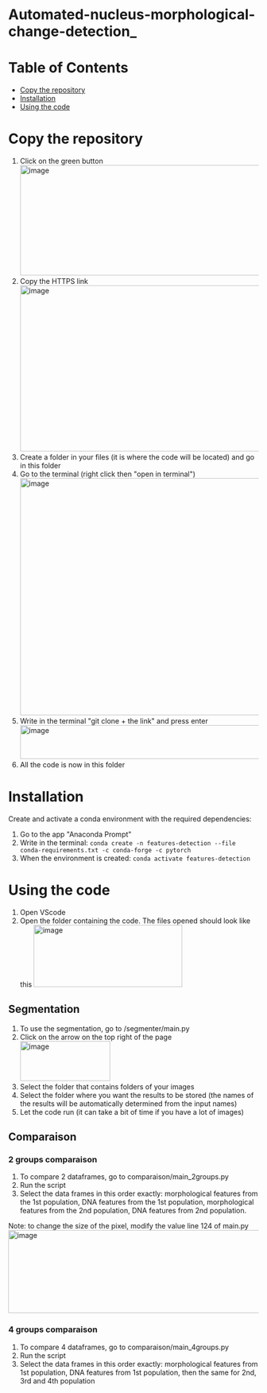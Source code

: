 # Automated-nucleus-morphological-change-detection_

# Table of Contents

- [Copy the repository](#copy-the-repository)
- [Installation](#installation)
- [Using the code](#using-the-code)


# Copy the repository
1) Click on the green button <img width="947" height="222" alt="image" src="https://github.com/user-attachments/assets/670bc17e-1c0e-402a-8f85-c51a227e6fb8" />
2) Copy the HTTPS link <img width="530" height="334" alt="image" src="https://github.com/user-attachments/assets/0f8d92ea-e38b-4eb0-a6bc-951ef7779062" />
3) Create a folder in your files (it is where the code will be located) and go in this folder
4) Go to the terminal (right click then "open in terminal") <img width="743" height="477" alt="image" src="https://github.com/user-attachments/assets/482dbf62-50d8-4da5-b2ff-2e9129bd266a" />
5) Write in the terminal "git clone + the link" and press enter <img width="1093" height="68" alt="image" src="https://github.com/user-attachments/assets/a675447a-9b2b-4398-a3fc-2fd7fd981fe1" />
6) All the code is now in this folder
   

# Installation

Create and activate a conda environment with the required dependencies:

1) Go to the app "Anaconda Prompt"
2) Write in the terminal: ``` conda create -n features-detection --file conda-requirements.txt -c conda-forge -c pytorch ```
3) When the environment is created: ``` conda activate features-detection ```

# Using the code 
1) Open VScode
2) Open the folder containing the code. The files opened should look like this <img width="299" height="125" alt="image" src="https://github.com/user-attachments/assets/0a966ce6-b9c0-496b-ab86-8fcb8f89be1e" />
## Segmentation
1) To use the segmentation, go to /segmenter/main.py
2) Click on the arrow on the top right of the page <img width="181" height="80" alt="image" src="https://github.com/user-attachments/assets/35316015-e074-4700-a517-c978d03cfc42" />
3) Select the folder that contains folders of your images
4) Select the folder where you want the results to be stored (the names of the results will be automatically determined from the input names)
5) Let the code run (it can take a bit of time if you have a lot of images)
## Comparaison
### 2 groups comparaison
1) To compare 2 dataframes, go to comparaison/main_2groups.py
2) Run the script
3) Select the data frames in this order exactly: morphological features from the 1st population, DNA features from the 1st population, morphological features from the 2nd population, DNA features from 2nd population.
   
Note: to change the size of the pixel, modify the value line 124 of main.py <img width="570" height="167" alt="image" src="https://github.com/user-attachments/assets/f6ed0c66-5224-460d-b53f-a715e78630fd" />

### 4 groups comparaison
1) To compare 4 dataframes, go to comparaison/main_4groups.py
2) Run the script
3) Select the data frames in this order exactly: morphological features from 1st population, DNA features from 1st population, then the same for 2nd, 3rd and 4th population








